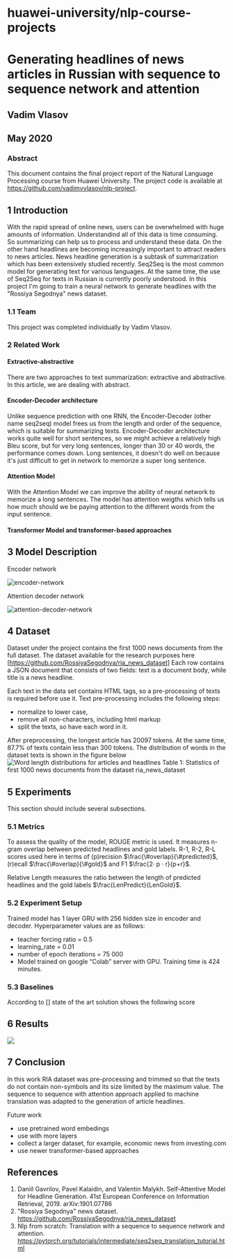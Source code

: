 # huawei-university/nlp-course-projects
# Generating headlines of news articles in Russian with sequence to sequence network and attention
## Vadim Vlasov
## May 2020

### Abstract
This document contains the final project report of the Natural Language Processing course from Huawei University. The project code is available at https://github.com/vadimvvlasov/nlp-project.
## 1	Introduction
With the rapid spread of online news, users can be overwhelmed with huge amounts of information. Understandind all of this data is time consuming. So summarizing can help us to process and understand these data. On the other hand headlines are becoming increasingly important to attract readers to news articles.
News headline generation is a subtask of summarization which has been extensively studied recently.
Seq2Seq is the most common model for generating text for various languages. At the same time, the use of Seq2Seq for texts in Russian is currently poorly understood.
In this project I'm going to train a neural network to generate headlines with the "Rossiya Segodnya" news dataset.

### 1.1	Team
This project was completed individually by Vadim Vlasov.

### 2	Related Work
#### Extractive-abstractive
There are two approaches to text summarization: extractive and abstractive. In this article, we are dealing with abstract.
#### Encoder-Decoder architecture
Unlike sequence prediction with one RNN, the Encoder-Decoder (other name seq2seq) model frees us from the length and order of the sequence, which is suitable for summarizing texts. Encoder-Decoder architecture works quite well for short sentences, so we might achieve a relatively high Bleu score, but for very long sentences, longer than 30 or 40 words, the performance comes down. Long sentences, it doesn't do well on because it's just difficult to get in network to memorize a super long sentence.

#### Attention Model
With the Attention Model we can improve the ability of neural network to memorize a long sentences. The model has attention weigths which tells us how much should we be paying attention to the different words from the input sentence.
#### Transformer Model and transformer-based approaches

## 3	Model Description
Encoder network

![encoder-network](img/encoder-network.png)

Attention decoder network

![attention-decoder-network](img/attention-decoder-network.png)

## 4	Dataset
Dataset under the project contains the first 1000 news documents from the full dataset. The dataset available for the research purposes here [https://github.com/RossiyaSegodnya/ria_news_dataset]
Each row contains a JSON document that consists of two fields: text is a document body, while title is a news headline.

Each text in the data set contains HTML tags, so a pre-processing of texts is required before use it. Text pre-processing includes the following steps:
- normalize to lower case,
- remove all non-characters, including html markup
- split the texts, so have each word in it.

After preprocessing, the longest article has 20097 tokens. At the same time, 87.7% of texts contain less than 300 tokens. The distribution of words in the dataset texts is shown in the figure below
![Word length distributions for articles and headlines](img/tokens_distribution.png)
Table 1: Statistics of first 1000 news documents from the dataset ria_news_dataset

## 5	Experiments
This section should include several subsections.

### 5.1	Metrics
To assess the quality of the model, ROUGE metric is used. It measures n-gram overlap between predicted headlines and gold labels. R-1, R-2, R-L scores used here in terms of (p)recision $\frac{\#overlap}{\#predicted}$,
(r)ecall $\frac{\#overlap}{\#gold}$ and F1 $\frac{2· p · r}{p+r}$.

Relative Length measures the ratio between the length of predicted headlines and the gold labels $\frac{LenPredict}{LenGold}$.

### 5.2	Experiment Setup
Trained model has 1 layer GRU with 256 hidden size in encoder and decoder. Hyperparameter values are as follows:
- teacher forcing ratio  = 0.5
- learning_rate = 0.01
- number of epoch iterations = 75 000
- Model trained on google “Colab” server with GPU. Training time is 424 minutes.

### 5.3	Baselines
According to [] state of the art solution shows the following score

## 6	Results
![](img/attention_visualisation.png)
## 7	Conclusion
In this work RIA dataset was pre-processing and trimmed so that the texts do not contain non-symbols and its size limited by the maximum value.
The sequence to sequence with attention approach applied to machine translation was adapted to the generation of article headlines.

Future work

- use pretrained word embedings
- use with more layers
- collect a larger dataset, for example, economic news from investing.com
- use newer transformer-based approaches

## References
1.	Daniil Gavrilov, Pavel Kalaidin, and Valentin Malykh. Self-Attentive Model for Headline Generation. 41st European Conference on Information Retrieval, 2019. arXiv:1901.07786
2.	"Rossiya Segodnya" news dataset. https://github.com/RossiyaSegodnya/ria_news_dataset
3.	Nlp from scratch: Translation with a sequence to sequence network and attention. https://pytorch.org/tutorials/intermediate/seq2seq_translation_tutorial.html
